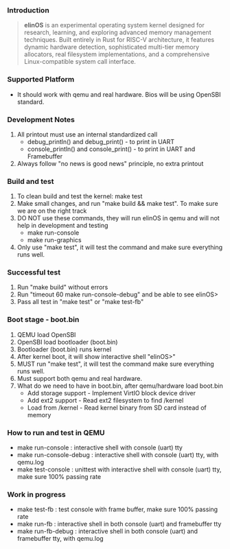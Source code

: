 ### Introduction
> **elinOS** is an experimental operating system kernel designed for research, learning, and exploring advanced memory management techniques. Built entirely in Rust for RISC-V architecture, it features dynamic hardware detection, sophisticated multi-tier memory allocators, real filesystem implementations, and a comprehensive Linux-compatible system call interface.

### Supported Platform
- It should work with qemu and real hardware. Bios will be using OpenSBI standard.

### Development Notes
1. All printout must use an internal standardized call
    - debug_println() and debug_print() - to print in UART
    - console_println() and console_print() - to print in UART and Framebuffer
2. Always follow "no news is good news" principle, no extra printout 

### Build and test
1. To clean build and test the kernel: make test
2. Make small changes, and run "make build && make test". To make sure we are on the right track
3. DO NOT use these commands, they will run elinOS in qemu and will not help in development and testing
    - make run-console
    - make run-graphics
4. Only use "make test", it will test the command and make sure everything runs well.

### Successful test
1. Run "make build" without errors
2. Run "timeout 60 make run-console-debug" and be able to see elinOS>
3. Pass all test in "make test" or "make test-fb"

### Boot stage - boot.bin
1. QEMU load OpenSBI
2. OpenSBI load bootloader (boot.bin)
3. Bootloader (boot.bin) runs kernel
4. After kernel boot, it will show interactive shell "elinOS>" 
6. MUST run "make test", it will test the command make sure everything runs well.
7. Must support both qemu and real hardware.
8. What do we need to have in boot.bin, after qemu/hardware load boot.bin
    - Add storage support - Implement VirtIO block device driver
    - Add ext2 support - Read ext2 filesystem to find /kernel
    - Load from /kernel - Read kernel binary from SD card instead of memory

### How to run and test in QEMU
- make run-console : interactive shell with console (uart) tty
- make run-console-debug : interactive shell with console (uart) tty, with qemu.log
- make test-console : unittest with interactive shell with console (uart) tty, make sure 100% passing rate

### Work in progress
- make test-fb : test console with frame buffer, make sure 100% passing rate
- make run-fb : interactive shell in both console (uart) and framebuffer tty
- make run-fb-debug : interactive shell in both console (uart) and framebuffer tty, with qemu.log